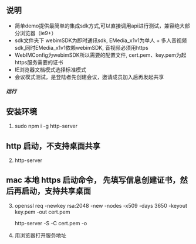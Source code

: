 ## 说明
+ 简单demo提供最简单的集成sdk方式,可以直接调用api进行测试，兼容绝大部分浏览器（ie9+）
+ sdk文件夹下 webimSDK为即时通讯sdk, EMedia_x1v1为单人 + 多人音视频sdk,同时EMedia_x1v1依赖webimSDK, 音视频必须用https
+ WebIMConfig为webimSDK所以需要的配置文件, cert.pem、key.pem为起https服务需要的证书
+ IE浏览器文档模式选择标准模式
+ 会议模式测试，是登陆者先创建会议，邀请成员加入后再发起共享
##### 运行
## 安装环境
1.  sudo npm i -g http-server

    
## http 启动，不支持桌面共享
2.  http-server   

## mac 本地 https 启动命令， 先填写信息创建证书，然后再启动，支持共享桌面
3.  openssl req -newkey rsa:2048 -new -nodes -x509 -days 3650 -keyout key.pem -out cert.pem

    http-server -S -C cert.pem -o


4.  用浏览器打开服务地址